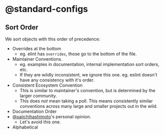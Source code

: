 # @standard-configs

## Sort Order

We sort objects with this order of precedence:

- Overrides at the bottom
  - eg. elint has `overrides`, those go to the bottom of the file.
- Maintainer Conventions.
  - eg. examples in documentation, internal implementation sort orders, etc.
  - If they are wildly inconsistent, we ignore this one. eg. eslint doesn't have any consistency with it's order.
- Consistent Ecosystem Convention
  - This is similar to maintainer's convention, but is determined by the larger community.
  - This does _not_ mean taking a poll. This means consistently similar conventions across many large and smaller projects out in the wild.
- Documentation Order
- [@saiichihashimoto](https://github.com/saiichihashimoto)'s personal opinion.
  - Let's avoid this one.
- Alphabetical

<!-- TODO .env* -->
<!-- TODO .gitattributes https://git-scm.com/docs/gitattributes -->
<!-- TODO .kodiak.toml https://kodiakhq.com/docs/config-reference -->
<!-- TODO .npmrc https://docs.npmjs.com/cli/v8/configuring-npm/npmrc -->
<!-- TODO Brewfile https://gist.github.com/mattmc3/e64c58073d6cd64692561d0843ea8ad3 -->
<!-- TODO gql-codegen.yml -->
